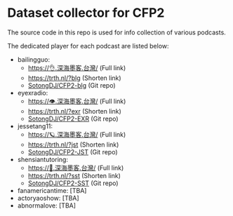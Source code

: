 # Dataset collector for CFP2

The source code in this repo is used for info collection of various podcasts.

The dedicated player for each podcast are listed below:

- bailingguo:
  - [https://👌.深海墨客.台灣/](https://xn--xp8h.xn--2os22eixx6na.xn--kpry57d/) (Full link)
  - <https://trth.nl/?blg> (Shorten link)
  - [SotongDJ/CFP2-blg](https://github.com/SotongDJ/CFP2-blg) (Git repo)
- eyexradio: 
  - [https://👁️.深海墨客.台灣/](https://xn--mp8h.xn--2os22eixx6na.xn--kpry57d/) (Full link)
  - <https://trth.nl/?exr> (Shorten link)
  - [SotongDJ/CFP2-EXR](https://github.com/SotongDJ/CFP2-EXR) (Git repo)
- jessetang11: 
  - [https://🪐.深海墨客.台灣/](https://xn--r09h.xn--2os22eixx6na.xn--kpry57d/) (Full link)
  - <https://trth.nl/?jst> (Shorten link)
  - [SotongDJ/CFP2-JST](https://github.com/SotongDJ/CFP2-JST) (Git repo)
- shensiantutoring: 
  - [https://🚀.深海墨客.台灣/](https://xn--158h.xn--2os22eixx6na.xn--kpry57d/) (Full link)
  - <https://trth.nl/?sst> (Shorten link)
  - [SotongDJ/CFP2-SST](https://github.com/SotongDJ/CFP2-SST) (Git repo)
- fanamericantime: [TBA]
- actoryaoshow: [TBA]
- abnormalove: [TBA]
